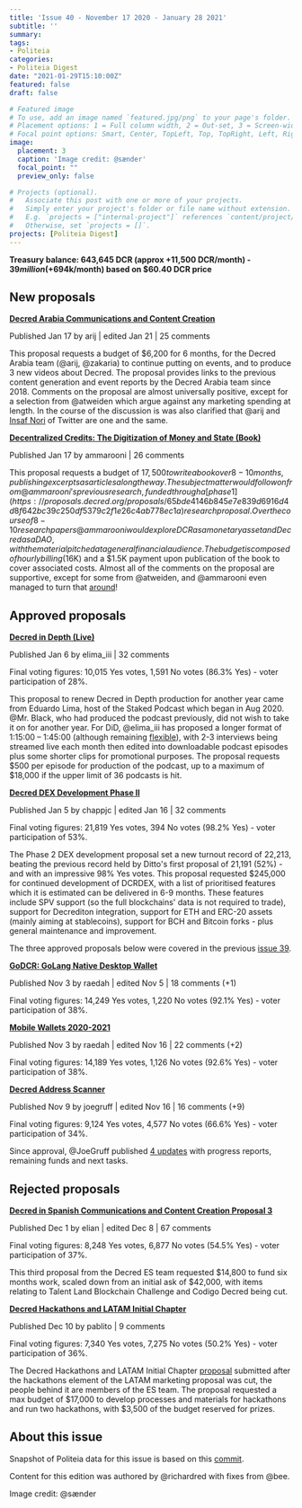 ```yaml
---
title: 'Issue 40 - November 17 2020 - January 28 2021'
subtitle: ''
summary: 
tags:
- Politeia
categories:
- Politeia Digest
date: "2021-01-29T15:10:00Z"
featured: false
draft: false

# Featured image
# To use, add an image named `featured.jpg/png` to your page's folder.
# Placement options: 1 = Full column width, 2 = Out-set, 3 = Screen-width
# Focal point options: Smart, Center, TopLeft, Top, TopRight, Left, Right, BottomLeft, Bottom, BottomRight
image:
  placement: 3
  caption: 'Image credit: @sænder'
  focal_point: ""
  preview_only: false

# Projects (optional).
#   Associate this post with one or more of your projects.
#   Simply enter your project's folder or file name without extension.
#   E.g. `projects = ["internal-project"]` references `content/project/deep-learning/index.md`.
#   Otherwise, set `projects = []`.
projects: [Politeia Digest]
---
```


**Treasury balance: 643,645 DCR (approx +11,500 DCR/month) - $39 million (+$694k/month) based on $60.40 DCR price**

## New proposals

**[Decred Arabia Communications and Content Creation](https://proposals.decred.org/proposals/d0c32d5)**

Published Jan 17 by arij | edited Jan 21 | 25 comments

This proposal requests a budget of $6,200 for 6 months, for the Decred Arabia team (@arij, @zakaria) to continue putting on events, and to produce 3 new videos about Decred. The proposal provides links to the previous content generation and event reports by the Decred Arabia team since 2018. Comments on the proposal are almost universally positive, except for a selection from @atweiden which argue against any marketing spending at length. In the course of the discussion is was also clarified that @arij and [Insaf Nori](https://twitter.com/in_insaf) of Twitter are one and the same.

**[Decentralized Credits: The Digitization of Money and State (Book)](https://proposals.decred.org/proposals/9e1d644)**

Published Jan 17 by ammarooni | 26 comments

This proposal requests a budget of $17,500 to write a book over 8-10 months, publishing excerpts as articles along the way. The subject matter would follow on from @ammarooni's previous research, funded through a [phase 1](https://proposals.decred.org/proposals/65bde4146b845e7e839d6916d4d8f642bc39c250df5379c2f1e26c4ab778ec1a) research proposal. Over the course of 8-10 research papers @ammarooni would explore DCR as a monetary asset and Decred as a DAO, with the material pitched at a general financial audience. The budget is composed of hourly billing ($16K) and a $1.5K payment upon publication of the book to cover associated costs. Almost all of the comments on the proposal are supportive, except for some from @atweiden, and @ammarooni even managed to turn that [around](https://proposals.decred.org/proposals/9e1d644ab6a7f30ecc83b471e9aa3d9afe99dd121c1f69b50c098c495a1388da/comments/17)!

## Approved proposals

**[Decred in Depth (Live)](https://proposals.decred.org/proposals/391108e)**

Published Jan 6 by elima\_iii | 32 comments

Final voting figures: 10,015 Yes votes, 1,591 No votes (86.3% Yes) - voter participation of 28%.

This proposal to renew Decred in Depth production for another year came from Eduardo Lima, host of the Staked Podcast which began in Aug 2020. @Mr. Black, who had produced the podcast previously, did not wish to take it on for another year. For DiD, @elima\_iii has proposed a longer format of 1:15:00 – 1:45:00 (although remaining [flexible](https://proposals.decred.org/proposals/391108ebf0038ed6bd7da17b446a47fa9e61ddf1d95df833b627214591d6668e/comments/4)), with 2-3 interviews being streamed live each month then edited into downloadable podcast episodes plus some shorter clips for promotional purposes. The proposal requests $500 per episode for production of the podcast, up to a maximum of $18,000 if the upper limit of 36 podcasts is hit.

**[Decred DEX Development Phase II](https://proposals.decred.org/proposals/d462ac3)**

Published Jan 5 by chappjc | edited Jan 16 | 32 comments

Final voting figures: 21,819 Yes votes, 394 No votes (98.2% Yes) - voter participation of 53%.

The Phase 2 DEX development proposal set a new turnout record of 22,213, beating the previous record held by Ditto's first proposal of 21,191 (52%) - and with an impressive 98% Yes votes. This proposal requested $245,000 for continued development of DCRDEX, with a list of prioritised features which it is estimated can be delivered in 6-9 months. These features include SPV support (so the full blockchains' data is not required to trade), support for Decrediton integration, support for ETH and ERC-20 assets (mainly aiming at stablecoins), support for BCH and Bitcoin forks - plus general maintenance and improvement.

The three approved proposals below were covered in the previous [issue 39](issue-039.md).

**[GoDCR: GoLang Native Desktop Wallet](https://proposals.decred.org/proposals/e5c8051)**

Published Nov 3 by raedah | edited Nov 5 | 18 comments (+1)

Final voting figures: 14,249 Yes votes, 1,220 No votes (92.1% Yes) - voter participation of 38%.

**[Mobile Wallets 2020-2021](https://proposals.decred.org/proposals/bc499c9)**

Published Nov 3 by raedah | edited Nov 16 | 22 comments (+2)

Final voting figures: 14,189 Yes votes, 1,126 No votes (92.6% Yes) - voter participation of 38%.

**[Decred Address Scanner](https://proposals.decred.org/proposals/3943bff)**

Published Nov 9 by joegruff | edited Nov 16 | 16 comments (+9)

Final voting figures: 9,124 Yes votes, 4,577 No votes (66.6% Yes) - voter participation of 34%.

Since approval, @JoeGruff published [4 updates](https://github.com/decredcommunity/proposals/tree/master/proposals/3943bff/updates) with progress reports, remaining funds and next tasks.

## Rejected proposals

**[Decred in Spanish Communications and Content Creation Proposal 3](https://proposals.decred.org/proposals/350f64b)**

Published Dec 1 by elian | edited Dec 8 | 67 comments

Final voting figures: 8,248 Yes votes, 6,877 No votes (54.5% Yes) - voter participation of 37%.

This third proposal from the Decred ES team requested $14,800 to fund six months work, scaled down from an initial ask of $42,000, with items relating to Talent Land Blockchain Challenge and Codigo Decred being cut.

**[Decred Hackathons and LATAM Initial Chapter](https://proposals.decred.org/proposals/5ce1636)**

Published Dec 10 by pablito | 9 comments

Final voting figures: 7,340 Yes votes, 7,275 No votes (50.2% Yes) - voter participation of 36%.

The Decred Hackathons and LATAM Initial Chapter [proposal](https://proposals.decred.org/proposals/5ce1636) submitted after the hackathons element of the LATAM marketing proposal was cut, the people behind it are members of the ES team. The proposal requested a max budget of $17,000 to develop processes and materials for hackathons and run two hackathons, with $3,500 of the budget reserved for prizes.

## About this issue

Snapshot of Politeia data for this issue is based on this [commit](https://github.com/decred-proposals/mainnet/commit/72adea2310a798bf457c91f31e31ad37807258fb).

Content for this edition was authored by @richardred with fixes from @bee.

Image credit: @sænder